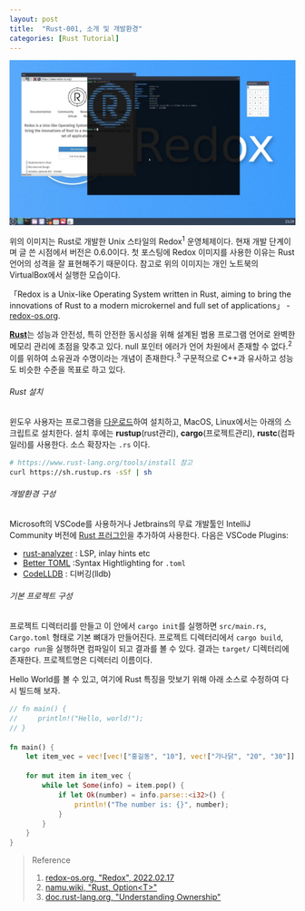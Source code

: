 ```yaml
---
layout: post
title:  "Rust-001, 소개 및 개발환경"
categories: [Rust Tutorial]
---
```


![redox](https://raw.githubusercontent.com/DebugJO/rustlang/main/image/redox.jpg)

위의 이미지는 Rust로 개발한 Unix 스타일의 Redox<sup>1</sup> 운영체제이다. 현재 개발 단계이며 글 쓴 시점에서 버전은 0.6.0이다. 첫 포스팅에 Redox 이미지를 사용한 이유는 Rust 언어의 성격을 잘 표현해주기 때문이다. 참고로 위의 이미지는 개인 노트북의 VirtualBox에서 실행한 모습이다.

<!--more-->

「Redox is a Unix-like Operating System written in Rust, aiming to bring the innovations of Rust to a modern microkernel and full set of applications」 - [redox-os.org](https://www.redox-os.org/). 

[**Rust**](https://www.rust-lang.org/)는 성능과 안전성, 특히 안전한 동시성을 위해 설계된 범용 프로그램 언어로 완벽한 메모리 관리에 초점을 맞추고 있다. null 포인터 에러가 언어 차원에서 존재할 수 없다.<sup>2</sup> 이를 위하여 소유권과 수명이라는 개념이 존재한다.<sup>3</sup> 구문적으로 C\+\+과 유사하고 성능도 비슷한 수준을 목표로 하고 있다. 

###### Rust 설치

윈도우 사용자는 프로그램을 [다운로드](https://win.rustup.rs/)하여 설치하고, MacOS, Linux에서는 아래의 스크립트로 설치한다. 설치 후에는 **rustup**(rust관리), **cargo**(프로젝트관리), **rustc**(컴파일러)를 사용한다. 소스 확장자는 `.rs` 이다.

```bash
# https://www.rust-lang.org/tools/install 참고
curl https://sh.rustup.rs -sSf | sh
```

###### 개발환경 구성

Microsoft의 VSCode를 사용하거나 Jetbrains의 무료 개발툴인 IntelliJ Community 버전에 [Rust 프러그인](https://plugins.jetbrains.com/plugin/8182-rust)을 추가하여 사용한다. 다음은 VSCode Plugins:

* [rust-analyzer](https://marketplace.visualstudio.com/items?itemName=matklad.rust-analyzer) : LSP, inlay hints etc
* [Better TOML](https://marketplace.visualstudio.com/items?itemName=bungcip.better-toml) :Syntax Hightlighting for `.toml`
* [CodeLLDB](https://marketplace.visualstudio.com/items?itemName=vadimcn.vscode-lldb) : 디버깅(lldb)

###### 기본 프로젝트 구성

프로젝트 디렉터리를 만들고 이 안에서 `cargo init`를 실행하면 `src/main.rs`, `Cargo.toml` 형태로 기본 뼈대가 만들어진다. 프로젝트 디렉터리에서 `cargo build`, `cargo run`을 실행하면 컴파일이 되고 결과를 볼 수 있다. 결과는 `target/` 디렉터리에 존재한다. 프로젝트명은 디렉터리 이름이다.

Hello World를 볼 수 있고, 여기에 Rust 특징을 맛보기 위해 아래 소스로 수정하여 다시 빌드해 보자.

```rust
// fn main() {
//     println!("Hello, world!");
// }

fn main() {
    let item_vec = vec![vec!["홍길동", "10"], vec!["가나닭", "20", "30"]];

    for mut item in item_vec {
        while let Some(info) = item.pop() {
            if let Ok(number) = info.parse::<i32>() {
                println!("The number is: {}", number);
            }
        }
    }
}
```

> Reference
> 1. [redox-os.org, "Redox", 2022.02.17](https://www.redox-os.org/)
> 2. [namu.wiki, "Rust, Option\<T\>"](https://namu.wiki/w/Rust)
> 3. [doc.rust-lang.org, "Understanding Ownership"](https://doc.rust-lang.org/book/ch04-00-understanding-ownership.html)
